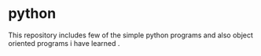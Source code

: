 # python
This repository includes few of the simple python programs and also object oriented programs i have learned .
